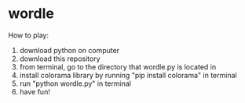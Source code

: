 # wordle
How to play:
1) download python on computer
2) download this repository
4) from terminal, go to the directory that wordle.py is located in
5) install colorama library by running "pip install colorama" in terminal
6) run "python wordle.py" in terminal
7) have fun!
